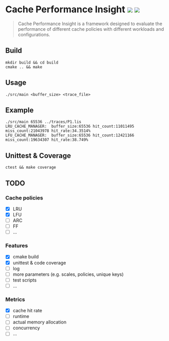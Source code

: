 # Cache Performance Insight ![](https://img.shields.io/badge/build-passing-brightgreen) ![](https://img.shields.io/badge/coverage-96%25-brightgreen)

> Cache Performance Insight is a framework designed to evaluate the performance of different cache policies with 
> different workloads and configurations.

## Build
```
mkdir build && cd build
cmake .. && make
```

## Usage
```
./src/main <buffer_size> <trace_file>
```

## Example
```
./src/main 65536 ../traces/P1.lis
LRU_CACHE_MANAGER:  buffer_size:65536 hit_count:11011495 miss_count:21043978 hit_rate:34.3514%
LFU_CACHE_MANAGER:  buffer_size:65536 hit_count:12421166 miss_count:19634307 hit_rate:38.749%
```

## Unittest & Coverage
```
ctest && make coverage
```
## TODO

### Cache policies
- [x] LRU
- [x] LFU
- [ ] ARC
- [ ] FF
- [ ] ...

### Features
- [x] cmake build
- [x] unittest & code coverage
- [ ] log
- [ ] more parameters (e.g. scales, policies, unique keys)
- [ ] test scripts
- [ ] ...

### Metrics
- [x] cache hit rate
- [ ] runtime
- [ ] actual memory allocation
- [ ] concurrency
- [ ] ...
